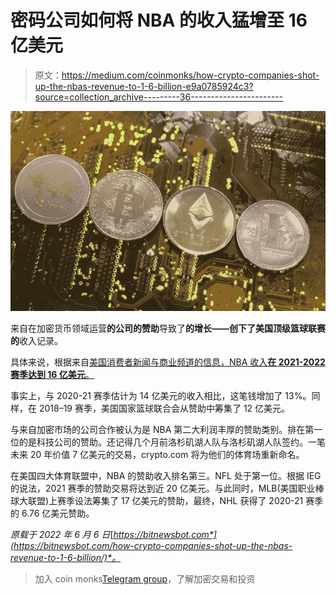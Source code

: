 # 密码公司如何将 NBA 的收入猛增至 16 亿美元

> 原文：<https://medium.com/coinmonks/how-crypto-companies-shot-up-the-nbas-revenue-to-1-6-billion-e9a0785924c3?source=collection_archive---------36----------------------->

![](img/e6a66c274f20ef9322bdb6ad10bbfc29.png)

来自在加密货币领域运营**的公司的赞助**导致了**的增长——创下了美国顶级篮球联赛的**收入记录。

具体来说，根据来自[美国消费者新闻与商业频道的信息，NBA 收入**在 2021-2022 赛季达到 16 亿美元**。](https://www.cnbc.com/2022/06/01/crypto-deals-help-fuel-nba-sponsorship-money-to-1point6-billion-.html)

事实上，与 2020-21 赛季估计为 14 亿美元的收入相比，这笔钱增加了 13%。同样，在 2018–19 赛季，美国国家篮球联合会从赞助中筹集了 12 亿美元。

与来自加密市场的公司合作被认为是 NBA 第二大利润丰厚的赞助类别。排在第一位的是科技公司的赞助。还记得几个月前洛杉矶湖人队与洛杉矶湖人队签约。一笔未来 20 年价值 7 亿美元的交易，crypto.com 将为他们的体育场重新命名。

在美国四大体育联盟中，NBA 的赞助收入排名第三。NFL 处于第一位。根据 IEG 的说法，2021 赛季的赞助交易将达到近 20 亿美元。与此同时，MLB(美国职业棒球大联盟)上赛季设法筹集了 17 亿美元的赞助，最终，NHL 获得了 2020-21 赛季的 6.76 亿美元赞助。

*原载于 2022 年 6 月 6 日*[*https://bitnewsbot.com*](https://bitnewsbot.com/how-crypto-companies-shot-up-the-nbas-revenue-to-1-6-billion/)*。*

> 加入 coin monks[Telegram group](https://t.me/joinchat/Trz8jaxd6xEsBI4p)，了解加密交易和投资